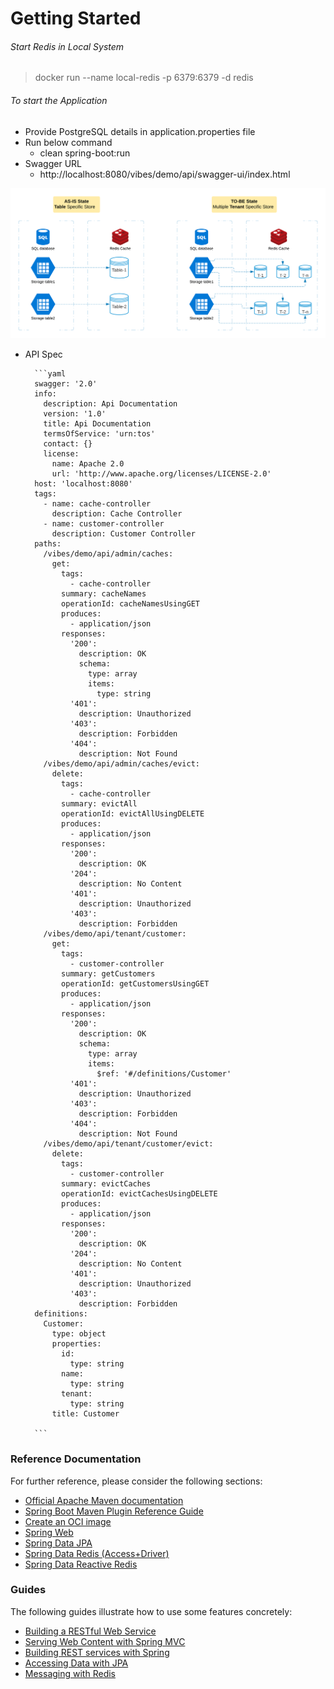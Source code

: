 # Getting Started

###### Start Redis in Local System
> docker run --name local-redis -p 6379:6379 -d redis

###### To start the Application
- Provide PostgreSQL details in application.properties file
- Run below command
     - clean spring-boot:run
- Swagger URL
    - http://localhost:8080/vibes/demo/api/swagger-ui/index.html  

 ![image](./docs/diagram.png)

- API Spec
 
        ```yaml
        swagger: '2.0'
        info:
          description: Api Documentation
          version: '1.0'
          title: Api Documentation
          termsOfService: 'urn:tos'
          contact: {}
          license:
            name: Apache 2.0
            url: 'http://www.apache.org/licenses/LICENSE-2.0'
        host: 'localhost:8080'
        tags:
          - name: cache-controller
            description: Cache Controller
          - name: customer-controller
            description: Customer Controller
        paths:
          /vibes/demo/api/admin/caches:
            get:
              tags:
                - cache-controller
              summary: cacheNames
              operationId: cacheNamesUsingGET
              produces:
                - application/json
              responses:
                '200':
                  description: OK
                  schema:
                    type: array
                    items:
                      type: string
                '401':
                  description: Unauthorized
                '403':
                  description: Forbidden
                '404':
                  description: Not Found
          /vibes/demo/api/admin/caches/evict:
            delete:
              tags:
                - cache-controller
              summary: evictAll
              operationId: evictAllUsingDELETE
              produces:
                - application/json
              responses:
                '200':
                  description: OK
                '204':
                  description: No Content
                '401':
                  description: Unauthorized
                '403':
                  description: Forbidden
          /vibes/demo/api/tenant/customer:
            get:
              tags:
                - customer-controller
              summary: getCustomers
              operationId: getCustomersUsingGET
              produces:
                - application/json
              responses:
                '200':
                  description: OK
                  schema:
                    type: array
                    items:
                      $ref: '#/definitions/Customer'
                '401':
                  description: Unauthorized
                '403':
                  description: Forbidden
                '404':
                  description: Not Found
          /vibes/demo/api/tenant/customer/evict:
            delete:
              tags:
                - customer-controller
              summary: evictCaches
              operationId: evictCachesUsingDELETE
              produces:
                - application/json
              responses:
                '200':
                  description: OK
                '204':
                  description: No Content
                '401':
                  description: Unauthorized
                '403':
                  description: Forbidden
        definitions:
          Customer:
            type: object
            properties:
              id:
                type: string
              name:
                type: string
              tenant:
                type: string
            title: Customer
        
        ```


### Reference Documentation
For further reference, please consider the following sections:

* [Official Apache Maven documentation](https://maven.apache.org/guides/index.html)
* [Spring Boot Maven Plugin Reference Guide](https://docs.spring.io/spring-boot/docs/2.3.4.RELEASE/maven-plugin/reference/html/)
* [Create an OCI image](https://docs.spring.io/spring-boot/docs/2.3.4.RELEASE/maven-plugin/reference/html/#build-image)
* [Spring Web](https://docs.spring.io/spring-boot/docs/2.3.4.RELEASE/reference/htmlsingle/#boot-features-developing-web-applications)
* [Spring Data JPA](https://docs.spring.io/spring-boot/docs/2.3.4.RELEASE/reference/htmlsingle/#boot-features-jpa-and-spring-data)
* [Spring Data Redis (Access+Driver)](https://docs.spring.io/spring-boot/docs/2.3.4.RELEASE/reference/htmlsingle/#boot-features-redis)
* [Spring Data Reactive Redis](https://docs.spring.io/spring-boot/docs/2.3.4.RELEASE/reference/htmlsingle/#boot-features-redis)

### Guides
The following guides illustrate how to use some features concretely:

* [Building a RESTful Web Service](https://spring.io/guides/gs/rest-service/)
* [Serving Web Content with Spring MVC](https://spring.io/guides/gs/serving-web-content/)
* [Building REST services with Spring](https://spring.io/guides/tutorials/bookmarks/)
* [Accessing Data with JPA](https://spring.io/guides/gs/accessing-data-jpa/)
* [Messaging with Redis](https://spring.io/guides/gs/messaging-redis/)

